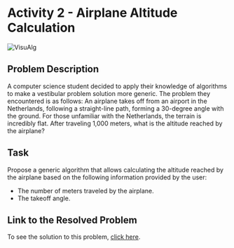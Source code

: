 # Activity 2 - Airplane Altitude Calculation

![VisuAlg](https://img.shields.io/badge/VisuAlg-1575F9?style=for-the-badge&logoColor=white)

## Problem Description

A computer science student decided to apply their knowledge of algorithms to make a vestibular problem solution more generic. The problem they encountered is as follows: An airplane takes off from an airport in the Netherlands, following a straight-line path, forming a 30-degree angle with the ground. For those unfamiliar with the Netherlands, the terrain is incredibly flat. After traveling 1,000 meters, what is the altitude reached by the airplane?

## Task

Propose a generic algorithm that allows calculating the altitude reached by the airplane based on the following information provided by the user:

- The number of meters traveled by the airplane.
- The takeoff angle.

## Link to the Resolved Problem

To see the solution to this problem, [click here](/2020_2/CAP/Cycle1/Challenges/T2/T2.alg).
